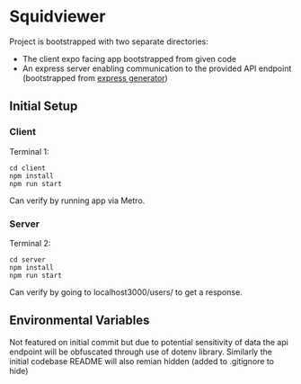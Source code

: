 # Squidviewer

Project is bootstrapped with two separate directories:
* The client expo facing app bootstrapped from given code
* An express server enabling communication to the provided API endpoint (bootstrapped from [express generator](https://expressjs.com/en/starter/generator.html))

## Initial Setup

### Client
Terminal 1:
```
cd client
npm install
npm run start
```

Can verify by running app via Metro.

### Server
Terminal 2:
```
cd server
npm install
npm run start
```

Can verify by going to localhost3000/users/ to get a response.

## Environmental Variables
Not featured on initial commit but due to potential sensitivity of data the api endpoint will be obfuscated through use of dotenv library. Similarly the initial codebase README will also remian hidden (added to .gitignore to hide)
